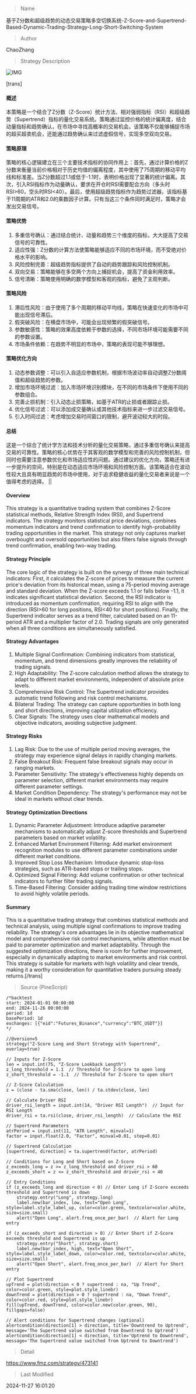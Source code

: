 
> Name

基于Z分数和超级趋势的动态交易策略多空切换系统-Z-Score-and-Supertrend-Based-Dynamic-Trading-Strategy-Long-Short-Switching-System

> Author

ChaoZhang

> Strategy Description

![IMG](https://www.fmz.com/upload/asset/15e69ec408d3da1f2cd.png)

[trans]
#### 概述
本策略是一个结合了Z分数（Z-Score）统计方法、相对强弱指标（RSI）和超级趋势（Supertrend）指标的量化交易系统。策略通过监控价格的统计偏离度，结合动量指标和趋势确认，在市场中寻找高概率的交易机会。该策略不仅能够捕捉市场的超买超卖机会，还能通过趋势确认来过滤虚假信号，实现多空双向交易。

#### 策略原理
策略的核心逻辑建立在三个主要技术指标的协同作用上：首先，通过计算价格的Z分数来衡量当前价格相对于历史均值的偏离程度，其中使用了75周期的移动平均线和标准差。当Z分数超过1.1或低于-1.1时，表明价格出现了显著的统计偏离。其次，引入RSI指标作为动量确认，要求在开仓时RSI需要配合方向（多头时RSI>60，空头时RSI<40）。最后，使用超级趋势指标作为趋势过滤器，该指标基于11周期的ATR和2.0的乘数因子计算。只有当这三个条件同时满足时，策略才会发出交易信号。

#### 策略优势
1. 多重信号确认：通过结合统计、动量和趋势三个维度的指标，大大提高了交易信号的可靠性。
2. 适应性强：Z分数的计算方法使策略能够适应不同的市场环境，而不受绝对价格水平的影响。
3. 风险控制完善：超级趋势指标提供了自动的趋势跟踪和风险控制机制。
4. 双向交易：策略能够在多空两个方向上捕捉机会，提高了资金利用效率。
5. 信号清晰：策略使用明确的数学模型和客观的指标，避免了主观判断。

#### 策略风险
1. 滞后性风险：由于使用了多个周期的移动平均线，策略在快速变化的市场中可能出现信号滞后。
2. 假突破风险：在横盘市场中，可能会出现频繁的假突破信号。
3. 参数敏感性：策略的效果高度依赖于参数的选择，不同市场环境可能需要不同的参数设置。
4. 市场条件依赖：在趋势不明显的市场中，策略的表现可能不够理想。

#### 策略优化方向
1. 动态参数调整：可以引入自适应参数机制，根据市场波动率自动调整Z分数阈值和超级趋势的参数。
2. 增加市场环境过滤：加入市场环境识别模块，在不同的市场条件下使用不同的参数组合。
3. 完善止损机制：引入动态止损策略，如基于ATR的止损或者跟踪止损。
4. 优化信号过滤：可以添加成交量确认或其他技术指标来进一步过滤交易信号。
5. 引入时间过滤：考虑增加交易时间窗口的限制，避开波动较大的时段。

#### 总结
这是一个综合了统计学方法和技术分析的量化交易策略，通过多重信号确认来提高交易的可靠性。策略的核心优势在于其客观的数学模型和完善的风险控制机制，但同时也需要注意参数优化和市场适应性的问题。通过建议的优化方向，策略还有进一步提升的空间，特别是在动态适应市场环境和风险控制方面。该策略适合在波动性较大且具有明显趋势的市场中使用，对于追求稳健收益的量化交易者来说是一个值得考虑的选择。 || 

#### Overview
This strategy is a quantitative trading system that combines Z-Score statistical methods, Relative Strength Index (RSI), and Supertrend indicators. The strategy monitors statistical price deviations, combines momentum indicators and trend confirmation to identify high-probability trading opportunities in the market. This strategy not only captures market overbought and oversold opportunities but also filters false signals through trend confirmation, enabling two-way trading.

#### Strategy Principle
The core logic of the strategy is built on the synergy of three main technical indicators: First, it calculates the Z-score of prices to measure the current price's deviation from its historical mean, using a 75-period moving average and standard deviation. When the Z-score exceeds 1.1 or falls below -1.1, it indicates significant statistical deviation. Second, the RSI indicator is introduced as momentum confirmation, requiring RSI to align with the direction (RSI>60 for long positions, RSI<40 for short positions). Finally, the Supertrend indicator serves as a trend filter, calculated based on an 11-period ATR and a multiplier factor of 2.0. Trading signals are only generated when all three conditions are simultaneously satisfied.

#### Strategy Advantages
1. Multiple Signal Confirmation: Combining indicators from statistical, momentum, and trend dimensions greatly improves the reliability of trading signals.
2. High Adaptability: The Z-score calculation method allows the strategy to adapt to different market environments, independent of absolute price levels.
3. Comprehensive Risk Control: The Supertrend indicator provides automatic trend following and risk control mechanisms.
4. Bilateral Trading: The strategy can capture opportunities in both long and short directions, improving capital utilization efficiency.
5. Clear Signals: The strategy uses clear mathematical models and objective indicators, avoiding subjective judgment.

#### Strategy Risks
1. Lag Risk: Due to the use of multiple period moving averages, the strategy may experience signal delays in rapidly changing markets.
2. False Breakout Risk: Frequent false breakout signals may occur in ranging markets.
3. Parameter Sensitivity: The strategy's effectiveness highly depends on parameter selection, different market environments may require different parameter settings.
4. Market Condition Dependency: The strategy's performance may not be ideal in markets without clear trends.

#### Strategy Optimization Directions
1. Dynamic Parameter Adjustment: Introduce adaptive parameter mechanisms to automatically adjust Z-score thresholds and Supertrend parameters based on market volatility.
2. Enhanced Market Environment Filtering: Add market environment recognition modules to use different parameter combinations under different market conditions.
3. Improved Stop Loss Mechanism: Introduce dynamic stop-loss strategies, such as ATR-based stops or trailing stops.
4. Optimized Signal Filtering: Add volume confirmation or other technical indicators to further filter trading signals.
5. Time-Based Filtering: Consider adding trading time window restrictions to avoid highly volatile periods.

#### Summary
This is a quantitative trading strategy that combines statistical methods and technical analysis, using multiple signal confirmations to improve trading reliability. The strategy's core advantages lie in its objective mathematical model and comprehensive risk control mechanisms, while attention must be paid to parameter optimization and market adaptability. Through the suggested optimization directions, there is room for further improvement, especially in dynamically adapting to market environments and risk control. This strategy is suitable for markets with high volatility and clear trends, making it a worthy consideration for quantitative traders pursuing steady returns.[/trans]



> Source (PineScript)

``` pinescript
/*backtest
start: 2024-01-01 00:00:00
end: 2024-11-26 00:00:00
period: 1d
basePeriod: 1d
exchanges: [{"eid":"Futures_Binance","currency":"BTC_USDT"}]
*/

//@version=5
strategy("Z-Score Long and Short Strategy with Supertrend", overlay=true)

// Inputs for Z-Score
len = input.int(75, "Z-Score Lookback Length")
z_long_threshold = 1.1  // Threshold for Z-Score to open long
z_short_threshold = -1.1  // Threshold for Z-Score to open short

// Z-Score Calculation
z = (close - ta.sma(close, len)) / ta.stdev(close, len)

// Calculate Driver RSI
driver_rsi_length = input.int(14, "Driver RSI Length")  // Input for RSI Length
driver_rsi = ta.rsi(close, driver_rsi_length)  // Calculate the RSI

// Supertrend Parameters
atrPeriod = input.int(11, "ATR Length", minval=1)
factor = input.float(2.0, "Factor", minval=0.01, step=0.01)

// Supertrend Calculation
[supertrend, direction] = ta.supertrend(factor, atrPeriod)

// Conditions for Long and Short based on Z-Score
z_exceeds_long = z >= z_long_threshold and driver_rsi > 60
z_exceeds_short = z <= z_short_threshold and driver_rsi < 40

// Entry Conditions
if (z_exceeds_long and direction < 0) // Enter Long if Z-Score exceeds threshold and Supertrend is down
    strategy.entry("Long", strategy.long)
    label.new(bar_index, low, text="Open Long", style=label.style_label_up, color=color.green, textcolor=color.white, size=size.small)
    alert("Open Long", alert.freq_once_per_bar)  // Alert for Long entry

if (z_exceeds_short and direction > 0) // Enter Short if Z-Score exceeds threshold and Supertrend is up
    strategy.entry("Short", strategy.short)
    label.new(bar_index, high, text="Open Short", style=label.style_label_down, color=color.red, textcolor=color.white, size=size.small)
    alert("Open Short", alert.freq_once_per_bar)  // Alert for Short entry

// Plot Supertrend
upTrend = plot(direction < 0 ? supertrend : na, "Up Trend", color=color.green, style=plot.style_linebr)
downTrend = plot(direction > 0 ? supertrend : na, "Down Trend", color=color.red, style=plot.style_linebr)
fill(upTrend, downTrend, color=color.new(color.green, 90), fillgaps=false)

// Alert conditions for Supertrend changes (optional)
alertcondition(direction[1] > direction, title='Downtrend to Uptrend', message='The Supertrend value switched from Downtrend to Uptrend')
alertcondition(direction[1] < direction, title='Uptrend to Downtrend', message='The Supertrend value switched from Uptrend to Downtrend')

```

> Detail

https://www.fmz.com/strategy/473141

> Last Modified

2024-11-27 16:01:20
